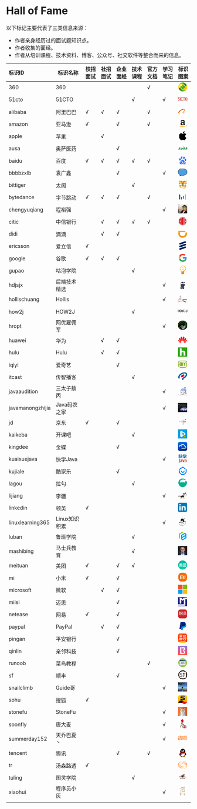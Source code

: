 # Hall of Fame

以下标记主要代表了三类信息来源：

- 作者亲身经历过的面试题知识点。
- 作者收集的面经。
- 作者从培训课程、技术资料、博客、公众号、社交软件等整合而来的信息。

| 标识ID           | 标识名称      | 校招面试 | 社招面试 | 企业面经 | 技术课程 | 官方文档 | 学习笔记 | 标识图案                                   |
| :--------------- | ------------- | -------- | -------- | -------- | -------- | -------- | -------- | ------------------------------------------ |
| 360              | 360           |          |          |          |          | √        |          | <img src="./icons/360.gif" />              |
| 51cto            | 51CTO         |          |          |          | √        |          | √        | <img src="./icons/51cto.gif" />            |
| alibaba          | 阿里巴巴      | √        | √        | √        |          | √        |          | <img src="./icons/alibaba.gif" />          |
| amazon           | 亚马逊        | √        |          | √        |          | √        |          | <img src="./icons/amazon.gif" />           |
| apple            | 苹果          |          | √        |          |          |          |          | <img src="./icons/apple.gif" />            |
| ausa             | 奥萨医药      |          |          | √        |          |          |          | <img src="./icons/ausa.gif" />             |
| baidu            | 百度          | √        | √        | √        | √        | √        |          | <img src="./icons/baidu.gif" />            |
| bbbbzxlb         | 袁广鑫        |          |          | √        |          |          | √        | <img src="./icons/bbbbzxlb.gif" />         |
| bittiger         | 太阁          |          |          |          | √        |          |          | <img src="./icons/bittiger.gif" />         |
| bytedance        | 字节跳动      | √        | √        | √        |          | √        |          | <img src="./icons/bytedance.gif" />        |
| chengyuqiang     | 程裕强        |          |          |          |          |          | √        | <img src="./icons/chengyuqiang.gif" />     |
| citic            | 中信银行      |          | √        | √        | √        | √        |          | <img src="./icons/citic.gif" />            |
| didi             | 滴滴          |          | √        | √        |          |          |          | <img src="./icons/didi.gif" />             |
| ericsson         | 爱立信        | √        |          |          |          |          |          | <img src="./icons/ericsson.gif" />         |
| google           | 谷歌          | √        | √        | √        |          |          |          | <img src="./icons/google.gif" />           |
| gupao            | 咕泡学院      |          |          |          | √        |          |          | <img src="./icons/gupao.gif" />            |
| hdjsjx           | 后端技术精选  |          |          |          |          |          | √        | <img src="./icons/hdjsjx.gif" />           |
| hollischuang     | Hollis        |          |          |          |          |          | √        | <img src="./icons/hollischuang.gif" />     |
| how2j            | HOW2J         |          |          |          | √        |          |          | <img src="./icons/how2j.gif" />            |
| hropt            | 网优雇佣军    |          |          |          |          |          | √        | <img src="./icons/hropt.gif" />            |
| huawei           | 华为          |          | √        | √        |          |          |          | <img src="./icons/huawei.gif" />           |
| hulu             | Hulu          |          | √        | √        |          |          |          | <img src="./icons/hulu.gif" />             |
| iqiyi            | 爱奇艺        |          |          | √        |          |          |          | <img src="./icons/iqiyi.gif" />            |
| itcast           | 传智播客      |          |          |          | √        |          |          | <img src="./icons/itcast.gif" />           |
| javaaudition     | 三太子敖丙    |          |          |          |          |          | √        | <img src="./icons/javaaudition.gif" />     |
| javamanongzhijia | Java码农之家  |          |          |          |          |          | √        | <img src="./icons/javamanongzhijia.gif" /> |
| jd               | 京东          | √        |          | √        |          |          |          | <img src="./icons/jd.gif" />               |
| kaikeba          | 开课吧        |          |          |          | √        |          |          | <img src="./icons/kaikeba.gif" />          |
| kingdee          | 金蝶          |          |          | √        |          |          |          | <img src="./icons/kingdee.gif" />          |
| kuaixuejava      | 快学Java      |          |          |          |          |          | √        | <img src="./icons/kuaixuejava.gif" />      |
| kujiale          | 酷家乐        |          |          | √        |          |          |          | <img src="./icons/kujiale.gif" />          |
| lagou            | 拉勾          |          |          |          | √        |          |          | <img src="./icons/lagou.gif" />            |
| lijiang          | 李疆          |          |          |          |          |          | √        | <img src="./icons/lijiang.gif" />          |
| linkedin         | 领英          | √        |          |          |          |          |          | <img src="./icons/linkedin.gif" />         |
| linuxlearning365 | Linux知识积累 |          |          |          |          |          | √        | <img src="./icons/linuxlearning365.gif" /> |
| luban            | 鲁班学院      |          |          |          | √        |          |          | <img src="./icons/luban.gif" />            |
| mashibing        | 马士兵教育    |          |          |          | √        |          |          | <img src="./icons/mashibing.gif" />        |
| meituan          | 美团          | √        |          | √        | √        |          |          | <img src="./icons/meituan.gif" />          |
| mi               | 小米          | √        |          | √        |          |          |          | <img src="./icons/mi.gif" />               |
| microsoft        | 微软          |          | √        | √        |          |          |          | <img src="./icons/microsoft.gif" />        |
| miisi            | 迈思          |          |          | √        |          |          |          | <img src="./icons/miisi.gif" />            |
| netease          | 网易          | √        |          | √        |          |          |          | <img src="./icons/netease.gif" />          |
| paypal           | PayPal        |          | √        | √        |          |          |          | <img src="./icons/paypal.gif" />           |
| pingan           | 平安银行      |          |          | √        |          |          |          | <img src="./icons/pingan.gif" />           |
| qinlin           | 亲邻科技      |          |          | √        |          |          |          | <img src="./icons/qinlin.gif" />           |
| runoob           | 菜鸟教程      |          |          |          |          | √        |          | <img src="./icons/runoob.gif" />           |
| sf               | 顺丰          |          |          | √        |          |          |          | <img src="./icons/sf.gif" />               |
| snailclimb       | Guide哥       |          |          |          |          |          | √        | <img src="./icons/snailclimb.gif" />       |
| sohu             | 搜狐          | √        |          |          |          |          |          | <img src="./icons/sohu.gif" />             |
| stonefu          | StoneFu       |          |          |          |          |          | √        | <img src="./icons/stonefu.gif" />          |
| soonfly          | 唐大麦        |          |          |          |          |          | √        | <img src="./icons/soonfly.gif" />          |
| summerday152     | 天乔巴夏丶    |          |          |          |          |          | √        | <img src="./icons/summerday152.gif" />     |
| tencent          | 腾讯          |          |          | √        |          | √        |          | <img src="./icons/tencent.gif" />          |
| tr               | 汤森路透      | √        |          |          |          |          |          | <img src="./icons/tr.gif" />               |
| tuling           | 图灵学院      |          |          |          | √        |          |          | <img src="./icons/tuling.gif" />           |
| xiaohui          | 程序员小灰    |          |          |          |          |          | √        | <img src="./icons/xiaohui.gif" />          |
|                  |               |          |          |          |          |          |          |                                            |

